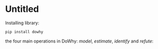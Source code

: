 # Untitled

Installing library:

```text
pip install dowhy
```

 the four main operations in DoWhy: _model_, _estimate_, _identify_ and _refute_:

